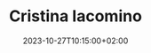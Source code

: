 ---
title: "Cristina Iacomino"
date: 2023-10-27T10:15:00+02:00
draft: false
name: "Cristina Iacomino"
role: "Trasporti & IT manager CISF '26"
description: "Laureata magistrale in Fisica, curriculum Terrestre e dell'ambiente a Roma Tre, dottoranda presso l'università di Trento"
image: "images/organizers/cristina-iacomino.png"
weight: 30
---